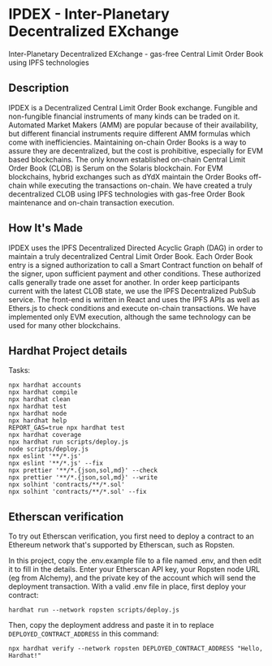 
# IPDEX - Inter-Planetary Decentralized EXchange
Inter-Planetary Decentralized EXchange - gas-free Central Limit Order Book using IPFS technologies

## Description
IPDEX is a Decentralized Central Limit Order Book exchange. Fungible and non-fungible financial instruments of many kinds can be traded on it.
Automated Market Makers (AMM) are popular because of their availability, but different financial instruments require different AMM formulas which come with inefficiencies. Maintaining on-chain Order Books is a way to assure they are decentralized, but the cost is prohibitive, especially for EVM based blockchains. The only known established on-chain Central Limit Order Book (CLOB) is Serum on the Solaris blockchain. For EVM blockchains, hybrid exchanges such as dYdX maintain the Order Books off-chain while executing the transactions on-chain.
We have created a truly decentralized CLOB using IPFS technologies with gas-free Order Book maintenance and on-chain transaction execution.

## How It's Made
IPDEX uses the IPFS Decentralized Directed Acyclic Graph (DAG) in order to maintain a truly decentralized Central Limit Order Book. 
Each Order Book entry is a signed authorization to call a Smart Contract function on behalf of the signer, upon sufficient payment and other conditions.
These authorized calls generally trade one asset for another.
In order keep participants current with the latest CLOB state, we use the IPFS Decentralized PubSub service.
The front-end is written in React and uses the IPFS APIs as well as Ethers.js to check conditions and execute on-chain transactions.
We have implemented only EVM execution, although the same technology can be used for many other blockchains.

## Hardhat Project details

Tasks:

```shell
npx hardhat accounts
npx hardhat compile
npx hardhat clean
npx hardhat test
npx hardhat node
npx hardhat help
REPORT_GAS=true npx hardhat test
npx hardhat coverage
npx hardhat run scripts/deploy.js
node scripts/deploy.js
npx eslint '**/*.js'
npx eslint '**/*.js' --fix
npx prettier '**/*.{json,sol,md}' --check
npx prettier '**/*.{json,sol,md}' --write
npx solhint 'contracts/**/*.sol'
npx solhint 'contracts/**/*.sol' --fix
```

## Etherscan verification

To try out Etherscan verification, you first need to deploy a contract to an Ethereum network that's supported by Etherscan, such as Ropsten.

In this project, copy the .env.example file to a file named .env, and then edit it to fill in the details. Enter your Etherscan API key, your Ropsten node URL (eg from Alchemy), and the private key of the account which will send the deployment transaction. With a valid .env file in place, first deploy your contract:

```shell
hardhat run --network ropsten scripts/deploy.js
```

Then, copy the deployment address and paste it in to replace `DEPLOYED_CONTRACT_ADDRESS` in this command:

```shell
npx hardhat verify --network ropsten DEPLOYED_CONTRACT_ADDRESS "Hello, Hardhat!"
```
